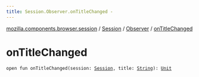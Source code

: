 ```yaml
---
title: Session.Observer.onTitleChanged - 
---
```


[mozilla.components.browser.session](../../index.html) / [Session](../index.html) / [Observer](index.html) / [onTitleChanged](./on-title-changed.html)

# onTitleChanged

`open fun onTitleChanged(session: `[`Session`](../index.html)`, title: `[`String`](https://kotlinlang.org/api/latest/jvm/stdlib/kotlin/-string/index.html)`): `[`Unit`](https://kotlinlang.org/api/latest/jvm/stdlib/kotlin/-unit/index.html)